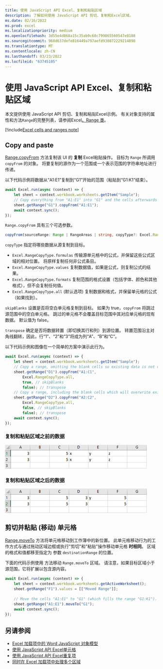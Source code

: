 ```yaml
---
title: 使用 JavaScript API Excel、复制和粘贴区域
description: 了解如何使用 JavaScript API 剪切、复制和Excel区域。
ms.date: 02/16/2022
ms.prod: excel
ms.localizationpriority: medium
ms.openlocfilehash: 3d55e4d868a15c35ab9c68c799865560547e8188
ms.sourcegitcommit: 968d637defe816449a797aefd930872229214898
ms.translationtype: MT
ms.contentlocale: zh-CN
ms.lasthandoff: 03/23/2022
ms.locfileid: "63745105"
---
```

# <a name="cut-copy-and-paste-ranges-using-the-excel-javascript-api"></a>使用 JavaScript API Excel、复制和粘贴区域

本文提供使用 JavaScript API 剪切、复制和粘贴Excel示例。 有关对象支持的属性和方法`Range`的完整列表，请参阅Excel[。Range 类](/javascript/api/excel/excel.range)。

[!include[Excel cells and ranges note](../includes/note-excel-cells-and-ranges.md)]

## <a name="copy-and-paste"></a>Copy and paste

[Range.copyFrom](/javascript/api/excel/excel.range#excel-excel-range-copyfrom-member(1)) 方法复制该 UI 的 **复制** Excel粘贴操作。 目标为 `Range` 所调用 `copyFrom` 的对象。 将要复制的源作为一个范围或一个表示范围的字符串地址进行传递。

以下代码示例将数据从“A1:E1”复制到“G1”开始的范围（粘贴到“G1:K1”结束）。

```js
await Excel.run(async (context) => {
    let sheet = context.workbook.worksheets.getItem("Sample");
    // Copy everything from "A1:E1" into "G1" and the cells afterwards ("G1:K1").
    sheet.getRange("G1").copyFrom("A1:E1");
    await context.sync();
});
```

`Range.copyFrom` 具有三个可选参数。

```TypeScript
copyFrom(sourceRange: Range | RangeAreas | string, copyType?: Excel.RangeCopyType, skipBlanks?: boolean, transpose?: boolean): void;
```

`copyType` 指定将哪些数据从源复制到目标。

- `Excel.RangeCopyType.formulas` 传输源单元格中的公式，并保留这些公式区域的相对位置。 将原样复制任何非公式条目。
- `Excel.RangeCopyType.values` 复制数据值，如果是公式，则复制公式的结果。
- `Excel.RangeCopyType.formats` 复制范围的格式设置（包括字体、颜色和其他格式），但不会复制任何值。
- `Excel.RangeCopyType.all` (默认选项) 复制数据和格式，并保留单元格的公式（如果找到）。

`skipBlanks` 设置是否将空白单元格复制到目标。 如果为 true，`copyFrom` 将跳过源范围中的空白单元格。
跳过的单元格不会覆盖目标范围中其对应单元格的现有数据。 默认值为 false。

`transpose` 确定是否将数据转置（即切换其行和列）到源位置。
转置范围沿主对角线翻转，因此，行“1”、“2”和“3”将成为列“A”、“B”和“C”。

以下代码示例和图像在一个简单的方案中演示此行为。

```js
await Excel.run(async (context) => {
    let sheet = context.workbook.worksheets.getItem("Sample");
    // Copy a range, omitting the blank cells so existing data is not overwritten in those cells.
    sheet.getRange("D1").copyFrom("A1:C1",
        Excel.RangeCopyType.all,
        true, // skipBlanks
        false); // transpose
    // Copy a range, including the blank cells which will overwrite existing data in the target cells.
    sheet.getRange("D2").copyFrom("A2:C2",
        Excel.RangeCopyType.all,
        false, // skipBlanks
        false); // transpose
    await context.sync();
});
```

### <a name="data-before-range-is-copied-and-pasted"></a>复制和粘贴区域之前的数据

![区域Excel方法运行之前的数据。](../images/excel-range-copyfrom-skipblanks-before.png)

### <a name="data-after-range-is-copied-and-pasted"></a>复制和粘贴区域之后的数据

![区域Excel复制方法之后的数据。](../images/excel-range-copyfrom-skipblanks-after.png)

## <a name="cut-and-paste-move-cells"></a>剪切并粘贴 (移动) 单元格

[Range.moveTo](/javascript/api/excel/excel.range#excel-excel-range-moveto-member(1)) 方法将单元格移动到工作簿中的新位置。 此单元格移动行为的工作方式与通过拖动区域边框或执行"[](https://support.microsoft.com/office/803d65eb-6a3e-4534-8c6f-ff12d1c4139e)剪切"和"粘贴"操作移动单元格 **时相同**。 区域的格式和值都移至指定为 参数 `destinationRange` 的位置。

下面的代码示例使用 方法移动 `Range.moveTo` 区域。 请注意，如果目标区域小于源范围，它将扩展以包含源内容。

```js
await Excel.run(async (context) => {
    let sheet = context.workbook.worksheets.getActiveWorksheet();
    sheet.getRange("F1").values = [["Moved Range"]];

    // Move the cells "A1:E1" to "G1" (which fills the range "G1:K1").
    sheet.getRange("A1:E1").moveTo("G1");
    await context.sync();
});
```

## <a name="see-also"></a>另请参阅

- [Excel 加载项中的 Word JavaScript 对象模型](excel-add-ins-core-concepts.md)
- [使用 JavaScript API Excel单元格](excel-add-ins-cells.md)
- [使用 JavaScript API Excel重复项](excel-add-ins-ranges-remove-duplicates.md)
- [ 同时在 Excel 加载项中处理多个区域 ](excel-add-ins-multiple-ranges.md)
